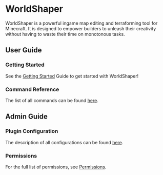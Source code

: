 # WorldShaper

WorldShaper is a powerful ingame map editing and terraforming tool for Minecraft. It is designed to empower builders
to unleash their creativity without having to waste their time on monotonous tasks.

## User Guide

### Getting Started

See the [Getting Started](./documentation/getting-started.md) Guide to get started with WorldShaper!

### Command Reference

The list of all commands can be found [here](./documentation/commands.md).

## Admin Guide

### Plugin Configuration

The description of all configurations can be found [here](./documentation/configuration.md).

### Permissions

For the full list of permissions, see [Permissions](./documentation/permissions.md).
